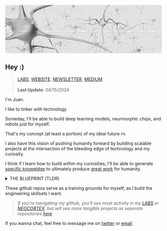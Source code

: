![Header](./backlog/neurons.png)

## Hey :)

>[LABS](https://github.com/vxnuaj/LABS),  [WEBSITE](https://vxnuaj.life), [NEWSLETTER](https://vxnuaj.substack.com), [MEDIUM](https://medium.com/@vxnuaj)<br><br>
> **Last Update**: 04/15/2024

I'm Juan.

I like to tinker with technology.

Someday, I'll be able to build deep learning models, neurmorphic chips, and robots just for myself. <br>

That's my concept (at least a portion) of my ideal future rn.

I also have this vision of pushing humanity forward by building scalable projects at the intersection of the bleeding edge of technology and my curiosity.

I think if I learn how to build within my curiosities, I'll be able to generate [specific knoweldge](https://nav.al/specific-knowledge) to ultimately produce [great work](https://paulgraham.com/greatwork.html) for humanity.

<details><summary>THE BLUEPRINT (TLDR)
</summary>

1. **Learn how to build. Build exceptional engineering skillsets with deep technologies.**

    **Programming**: Python, C/C++.

    **Deep Learning:** Neural Nets, RNNs, CNNs, Transformers $\rightarrow$ TBD

    > _TBD, as in I'm not sure what might be possible with the knowledge I'll get nor where my curiosity will lie_

    **AFTER**: I'm not sure where I'll go after. My thoughts and intentions right now are to either go towards neurmorphic chips (post moore's law), get deep into building humanoids, or build seamless interaction with brain-computer-interfaces


    >_My rationale behind going with deep learning is the role I believe t'll play in shaping our future. It's ienvitable that AGI / ASI will disrupt our future._

2. **Build & learn alongside exceptional founders and engineers.**

    **SF**: I'm spending my gap year (2024-2025) in silicon valley for this very reason.

    **Deep Tech**: Directly contribute and build at a deep tech company by summer 2025. (i.e., OpenAI, DeepMind, Mistral, FigureAI, ExtropicAI, Nvidia, etc)

</details>

These github repos serve as a training grounds for myself, as I build the engineering skillsets I want.
<br>


>_If you're navigating my github, you'll see most activity in my [LABS](https://github.com/vxnuaj/LABS) or [NEOCORTEX](https://github.com/vxnuaj/NEOCORTEX), but will see more tangible projects as seperate repositories [here](https://github.com/vxnuaj?tab=repositories)_


If you wanna chat, feel free to message me on [twitter](x.com/vxnuaj) or [email](mailto:jv.100420@gmail.com)